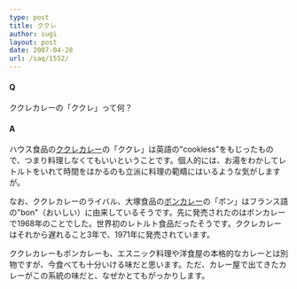 ```yaml
---
type: post
title: ククレ
author: sugi
layout: post
date: 2007-04-28
url: /saq/1552/
---
```

#### Q

ククレカレーの「ククレ」って何？

#### A

ハウス食品の<a href="http://housefoods.jp/data/curry/story/product07.html" onclick="_gaq.push(['_trackEvent', 'outbound-article', 'http://housefoods.jp/data/curry/story/product07.html', 'ククレカレー']);" >ククレカレー</a>の「ククレ」は英語の"cookless"をもじったもので、つまり料理しなくてもいいということです。個人的には、お湯をわかしてレトルトをいれて時間をはかるのも立派に料理の範疇にはいるような気がしますが。

なお、ククレカレーのライバル、大塚食品の<a href="http://www.boncurry.jp/" onclick="_gaq.push(['_trackEvent', 'outbound-article', 'http://www.boncurry.jp/', 'ボンカレー']);" >ボンカレー</a>の「ボン」はフランス語の"bon"（おいしい）に由来しているそうです。先に発売されたのはボンカレーで1968年のことでした。世界初のレトルト食品だったそうです。ククレカレーはそれから遅れること3年で、1971年に発売されています。

ククレカレーもボンカレーも、エスニック料理や洋食屋の本格的なカレーとは別物ですが、今食べても十分いける味だと思います。ただ、カレー屋で出てきたカレーがこの系統の味だと、なぜかとてもがっかりします。

